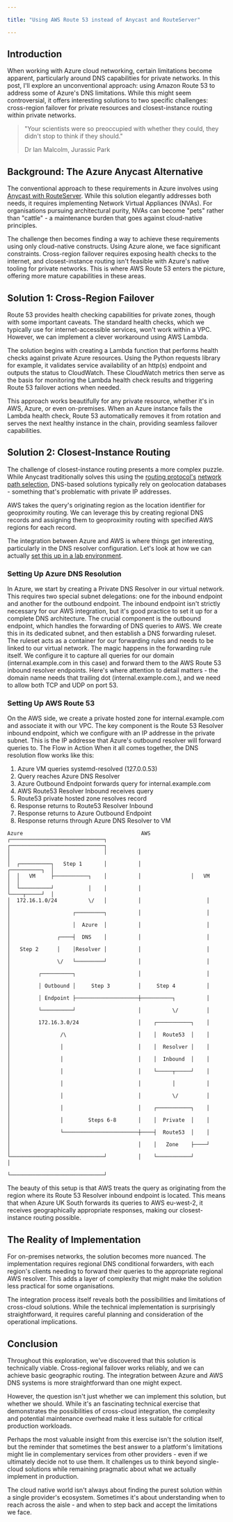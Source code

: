 ```yaml
---

title: "Using AWS Route 53 instead of Anycast and RouteServer"

---
```


## Introduction

When working with Azure cloud networking, certain limitations become apparent, particularly around DNS capabilities for private networks. In this post, I'll explore an unconventional approach: using Amazon Route 53 to address some of Azure's DNS limitations. While this might seem controversial, it offers interesting solutions to two specific challenges: cross-region failover for private resources and closest-instance routing within private networks.

>"Your scientists were so preoccupied with whether they could, they didn't stop to think if they should."
>
>Dr Ian Malcolm, Jurassic Park

## Background: The Azure Anycast Alternative

The conventional approach to these requirements in Azure involves using [Anycast with RouteServer](Anycast/anycast-route-server.md). While this solution elegantly addresses both needs, it requires implementing Network Virtual Appliances (NVAs). For organisations pursuing architectural purity, NVAs can become "pets" rather than "cattle" - a maintenance burden that goes against cloud-native principles.

The challenge then becomes finding a way to achieve these requirements using only cloud-native constructs. Using Azure alone, we face significant constraints. Cross-region failover requires exposing health checks to the internet, and closest-instance routing isn't feasible with Azure's native tooling for private networks. This is where AWS Route 53 enters the picture, offering more mature capabilities in these areas.

## Solution 1: Cross-Region Failover

Route 53 provides health checking capabilities for private zones, though with some important caveats. The standard health checks, which we typically use for internet-accessible services, won't work within a VPC. However, we can implement a clever workaround using AWS Lambda.

The solution begins with creating a Lambda function that performs health checks against private Azure resources. Using the Python requests library for example, it validates service availability of an http(s) endpoint and outputs the status to CloudWatch. These CloudWatch metrics then serve as the basis for monitoring the Lambda health check results and triggering Route 53 failover actions when needed.

This approach works beautifully for any private resource, whether it's in AWS, Azure, or even on-premises. When an Azure instance fails the Lambda health check, Route 53 automatically removes it from rotation and serves the next healthy instance in the chain, providing seamless failover capabilities.

## Solution 2: Closest-Instance Routing

The challenge of closest-instance routing presents a more complex puzzle. While Anycast traditionally solves this using the [routing protocol's](dijkstra-ospf.md) [network path selection](longest-prefix-matching.md), DNS-based solutions typically rely on geolocation databases - something that's problematic with private IP addresses.

AWS takes the query's originating region as the location identifier for geoproximity routing. We can leverage this by creating regional DNS records and assigning them to geoproximity routing with specified AWS regions for each record.

The integration between Azure and AWS is where things get interesting, particularly in the DNS resolver configuration. Let's look at how we can actually [set this up in a lab environment](https://github.com/simonpainter/cross-csp-r53).

### Setting Up Azure DNS Resolution

In Azure, we start by creating a Private DNS Resolver in our virtual network. This requires two special subnet delegations: one for the inbound endpoint and another for the outbound endpoint. The inbound endpoint isn't strictly necessary for our AWS integration, but it's good practice to set it up for a complete DNS architecture.
The crucial component is the outbound endpoint, which handles the forwarding of DNS queries to AWS. We create this in its dedicated subnet, and then establish a DNS forwarding ruleset. The ruleset acts as a container for our forwarding rules and needs to be linked to our virtual network.
The magic happens in the forwarding rule itself. We configure it to capture all queries for our domain (internal.example.com in this case) and forward them to the AWS Route 53 inbound resolver endpoints. Here's where attention to detail matters - the domain name needs that trailing dot (internal.example.com.), and we need to allow both TCP and UDP on port 53.

### Setting Up AWS Route 53

On the AWS side, we create a private hosted zone for internal.example.com and associate it with our VPC. The key component is the Route 53 Resolver inbound endpoint, which we configure with an IP addresse in the private subnet. This is the IP addresse that Azure's outbound resolver will forward queries to.
The Flow in Action
When it all comes together, the DNS resolution flow works like this:

1) Azure VM queries systemd-resolved (127.0.0.53)
2) Query reaches Azure DNS Resolver
3) Azure Outbound Endpoint forwards query for internal.example.com
4) AWS Route53 Resolver Inbound receives query
5) Route53 private hosted zone resolves record
6) Response returns to Route53 Resolver Inbound
7) Response returns to Azure Outbound Endpoint
8) Response returns through Azure DNS Resolver to VM

```text
Azure                                      AWS
┌──────────────────────────────┐          ┌──────────────────────────────┐
│                              │          │                              │
│  ┌──────────┐   Step 1       │          │                ┌──────────┐  │
│  │   VM     ├───────────┐    │          │                │   VM     │  │
│  └──────────┘           │    │          │                └────┬─────┘  │
│  172.16.1.0/24          \/   │          │                     │        │
│                    ┌─────────┐          │                     │        │
│                    │  Azure  │          │                     │        │
│               ┌────┤  DNS    │          │                     │        │
│   Step 2      │    │Resolver │          │                     │        │
│               \/   └─────────┘          │                     │        │
│         ┌──────────┐                    │                     │        │
│         │ Outbound │     Step 3         │     Step 4          │        │
│         │ Endpoint ├────────────────────┼──────────┐          │        │
│         └──────────┘                    │          \/         │        │
│         172.16.3.0/24                   │    ┌───────────┐    │        │
│                /\                       │    │  Route53  │    │        │
│                │                        │    │  Resolver │    │        │
│                │                        │    │  Inbound  │    │        │
│                │                        │    └─────┬─────┘    │        │
│                │                        │          │          │        │
│                │                        │          \/         │        │
│                │                        │    ┌───────────┐    │        │
│                │        Steps 6-8       │    │  Private  │    │        │
│                └────────────────────────┼────┤  Route53  │    │        │
│                                         │    │   Zone    ├────┘        │
└──────────────────────────────┘          │    └───────────┘             │
                                          └──────────────────────────────┘
```

The beauty of this setup is that AWS treats the query as originating from the region where its Route 53 Resolver inbound endpoint is located. This means that when Azure UK South forwards its queries to AWS eu-west-2, it receives geographically appropriate responses, making our closest-instance routing possible.

## The Reality of Implementation

For on-premises networks, the solution becomes more nuanced. The implementation requires regional DNS conditional forwarders, with each region's clients needing to forward their queries to the appropriate regional AWS resolver. This adds a layer of complexity that might make the solution less practical for some organisations.

The integration process itself reveals both the possibilities and limitations of cross-cloud solutions. While the technical implementation is surprisingly straightforward, it requires careful planning and consideration of the operational implications.

## Conclusion

Throughout this exploration, we've discovered that this solution is technically viable. Cross-regional failover works reliably, and we can achieve basic geographic routing. The integration between Azure and AWS DNS systems is more straightforward than one might expect.

However, the question isn't just whether we can implement this solution, but whether we should. While it's an fascinating technical exercise that demonstrates the possibilities of cross-cloud integration, the complexity and potential maintenance overhead make it less suitable for critical production workloads.

Perhaps the most valuable insight from this exercise isn't the solution itself, but the reminder that sometimes the best answer to a platform's limitations might lie in complementary services from other providers - even if we ultimately decide not to use them. It challenges us to think beyond single-cloud solutions while remaining pragmatic about what we actually implement in production.

The cloud native world isn't always about finding the purest solution within a single provider's ecosystem. Sometimes it's about understanding when to reach across the aisle - and when to step back and accept the limitations we face.
